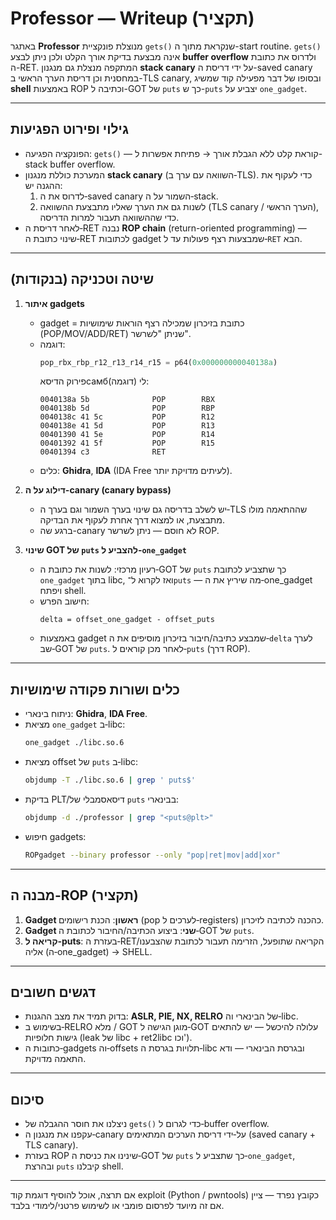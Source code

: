 # Professor — Writeup (תקציר)

באתגר **Professor** מנוצלת פונקציית `gets()` שנקראת מתוך ה-start routine. `gets()` אינה מבצעת בדיקת אורך הקלט ולכן ניתן לבצע **buffer overflow** ולדרוס את כתובת ה-RET. המתקפה מנצלת גם מנגנון **stack canary** על ידי דריסת ה-saved canary במחסנית וכן דריסת הערך הראשי ב-TLS canary, ובסופו של דבר מפעילה קוד שמשיג **shell** באמצעות ROP וכתיבה ל-GOT של `puts` כך ש-`puts` יצביע על `one_gadget`.

---

## גילוי ופירוט הפגיעות
- הפונקציה הפגיעה: `gets()` — קוראת קלט ללא הגבלת אורך → פתיחת אפשרות ל-stack buffer overflow.  
- המערכת כוללת מנגנון **stack canary** (השוואה עם ערך ב‑TLS). כדי לעקוף את ההגנה יש:
  1. לדרוס את ה‑saved canary השמור על ה‑stack.  
  2. לשנות גם את הערך שאליו מתבצעת ההשוואה (TLS canary / הערך הראשי), כדי שההשוואה תעבור למרות הדריסה.  
- לאחר דריסת ה‑RET נבנה **ROP chain** (return-oriented programming) — שינוי כתובת ה‑RET לכתובות gadget שמבצעות רצף פעולות עד ל‑`RET` הבא.

---

## שיטה וטכניקה (בנקודות)
1. **איתור gadgets**  
   - gadget = כתובת בזיכרון שמכילה רצף הוראות שימושיות (POP/MOV/ADD/RET) שניתן "לשרשר".  
   - דוגמה:
     ```python
     pop_rbx_rbp_r12_r13_r14_r15 = p64(0x000000000040138a)
     ```
     פירוק הדיסאсамбלי (דוגמה):
     ```
     0040138a 5b              POP        RBX
     0040138b 5d              POP        RBP
     0040138c 41 5c           POP        R12
     0040138e 41 5d           POP        R13
     00401390 41 5e           POP        R14
     00401392 41 5f           POP        R15
     00401394 c3              RET
     ```
   - כלים: **Ghidra**, **IDA** (IDA Free לעיתים מדויקת יותר).

2. **דילוג על ה-canary (canary bypass)**  
   - יש לשלב בדריסה גם שינוי בערך השמור וגם בערך ה‑TLS שההתאמה מולו מתבצעת, או למצוא דרך אחרת לעקוף את הבדיקה.  
   - ברגע שה-canary לא חוסם — ניתן לשרשר ROP.

3. **שינוי GOT של `puts` להצביע ל‑`one_gadget`**  
   - רעיון מרכזי: לשנות את כתובת ה‑GOT של `puts` כך שתצביע לכתובת `one_gadget` בתוך libc, ואז לקרוא ל־`puts` — מה שיריץ את ה‑one_gadget ויפתח shell.  
   - חישוב הפרש:  
     ```
     delta = offset_one_gadget - offset_puts
     ```
   - באמצעות gadget שמבצע כתיבה/חיבור בזיכרון מוסיפים את ה‑`delta` לערך שב‑GOT של `puts`. לאחר מכן קוראים ל‑`puts` (דרך ROP).

---

## כלים ושורות פקודה שימושיות
- ניתוח בינארי: **Ghidra**, **IDA Free**.  
- מציאת `one_gadget` ב‑libc:
  ```bash
  one_gadget ./libc.so.6
  ```
- מציאת offset של `puts` ב‑libc:
  ```bash
  objdump -T ./libc.so.6 | grep ' puts$'
  ```
- בדיקת PLT/דיסאסמבלי של `puts` בבינארי:
  ```bash
  objdump -d ./professor | grep "<puts@plt>"
  ```
- חיפוש gadgets:
  ```bash
  ROPgadget --binary professor --only "pop|ret|mov|add|xor"
  ```

---

## מבנה ה‑ROP (תקציר)
1. **Gadget ראשון**: הכנת רישומים (pop לערכים ל‑registers) כהכנה לכתיבה לזיכרון.  
2. **Gadget שני**: ביצוע הכתיבה/החיבור לכתובת ה‑GOT של `puts`.  
3. **קריאה ל‑puts**: בעזרת ה‑RET/הקריאה שתופעל, הזרימה תעבור לכתובת שהצבענו אליה (ה‑one_gadget) → SHELL.

---

## דגשים חשובים
- בדוק תמיד את מצב ההגנות: **ASLR, PIE, NX, RELRO** של הבינארי וה‑libc.  
- בשימוש ב‑RELRO מלא / GOT מוגן הגישה ל‑GOT עלולה להיכשל — יש להתאים גישות חלופיות (leak של libc + ret2libc וכו').  
- כתובות ה‑gadgets וה‑offsets תלויות בגרסת ה‑libc ובגרסת הבינארי — ודא התאמה מדויקת.

---

## סיכום
- ניצלנו את חוסר ההגבלה של `gets()` כדי לגרום ל‑buffer overflow.  
- עקפנו את מנגנון ה‑canary על‑ידי דריסת הערכים המתאימים (saved canary + TLS canary).  
- בעזרת ROP שינינו את כניסת ה‑GOT של `puts` כך שתצביע ל‑`one_gadget`, ובהרצת `puts` קיבלנו shell.

---

אם תרצה, אוכל להוסיף דוגמת קוד exploit (Python / pwntools) כקובץ נפרד — ציין אם זה מיועד לפרסום פומבי או לשימוש פרטני/לימודי בלבד.
